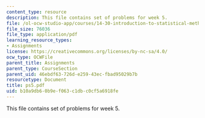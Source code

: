 ```yaml
---
content_type: resource
description: This file contains set of problems for week 5.
file: /ol-ocw-studio-app/courses/14-30-introduction-to-statistical-method-in-economics-spring-2006/b10a9db60b9ef063c1dbc0cf5a6918fe_ps5.pdf
file_size: 76036
file_type: application/pdf
learning_resource_types:
- Assignments
license: https://creativecommons.org/licenses/by-nc-sa/4.0/
ocw_type: OCWFile
parent_title: Assignments
parent_type: CourseSection
parent_uid: 46ebdf63-726d-e259-43ec-fbad95029b7b
resourcetype: Document
title: ps5.pdf
uid: b10a9db6-0b9e-f063-c1db-c0cf5a6918fe
---
```

This file contains set of problems for week 5.